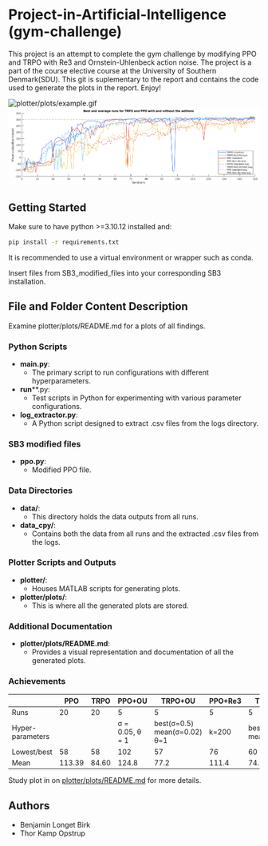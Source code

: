 # Project-in-Artificial-Intelligence (gym-challenge)
This project is an attempt to complete the gym challenge by modifying PPO and TRPO with Re3 and Ornstein-Uhlenbeck action noise. The project is a part of the course elective course at the University of Southern Denmark(SDU). This git is suplementary to the report and contains the code used to generate the plots in the report. Enjoy!

![plotter/plots/example.gif](plotter/plots/example.gif)
![plotter/plots/plot_1.png](plotter/plots/combined.png)


## Getting Started
Make sure to have python >=3.10.12 installed and:
```bash
pip install -r requirements.txt
```

It is recommended to use a virtual environment or wrapper such as conda.

Insert files from SB3_modified_files into your corresponding SB3 installation.

## File and Folder Content Description
Examine plotter/plots/README.md for a plots of all findings. 

### Python Scripts
- **main.py**: 
  - The primary script to run configurations with different hyperparameters.
- **run****.py: 
  - Test scripts in Python for experimenting with various parameter configurations.
- **log_extractor.py**: 
  - A Python script designed to extract .csv files from the logs directory.

### SB3 modified files
- **ppo.py**: 
  - Modified PPO file.

### Data Directories
- **data/**: 
  - This directory holds the data outputs from all runs.
- **data_cpy/**: 
  - Contains both the data from all runs and the extracted .csv files from the logs.

### Plotter Scripts and Outputs
- **plotter/**: 
  - Houses MATLAB scripts for generating plots.
- **plotter/plots/**: 
  - This is where all the generated plots are stored.

### Additional Documentation
- **plotter/plots/README.md**: 
  - Provides a visual representation and documentation of all the generated plots.

### Achievements
|                  	| PPO    	| TRPO  	| PPO+OU                   	| TRPO+OU                                  	| PPO+Re3 	| TRPO+Re3                 	| PPO+OU+Re3                 	| TRPO+OU+Re3                 	|
|------------------	|--------	|-------	|--------------------------	|------------------------------------------	|---------	|--------------------------	|----------------------------	|-----------------------------	|
| Runs             	| 20     	| 20    	| 5                        	| 5                                        	| 5       	| 5                        	| 20                         	| 20                          	|
| Hyper-parameters 	|        	|       	| σ = 0.05, θ = 1  	| best(σ=0.5) mean(σ=0.02) θ=1 	| k=200   	| best(k=500) mean(k=1000) 	| k=200, σ=0.02, θ=1 	| K=1000, σ=0.02, θ=5 	|
| Lowest/best      	| 58     	| 58    	| 102                      	| 57                                       	| 76      	| 60                       	| 77                         	| 60                          	|
| Mean             	| 113.39 	| 84.60 	| 124.8                    	| 77.2                                     	| 111.4   	| 74.6                     	| 116.5                      	| 87.25                       	|

Study plot in on [plotter/plots/README.md](plotter/plots/README.md) for more details.

## Authors
- Benjamin Longet Birk
- Thor Kamp Opstrup
